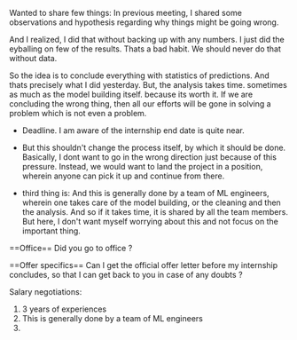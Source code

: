 Wanted to share few things:
In previous meeting, I shared some observations and hypothesis regarding why things might be going wrong. 

And I realized, I did that without backing up with any numbers. I just did the eyballing on few of the results. 
Thats a bad habit. We should never do that without data. 

So the idea is to conclude everything with statistics of predictions.
And thats precisely what I did yesterday. 
But, the analysis takes time. sometimes as much as the model building itself. because its worth it. 
If we are concluding the wrong thing, then all our efforts will be gone in solving a problem which is not even a problem. 

- Deadline. I am aware of the internship end date is quite near.
- But this shouldn't change the process itself, by which it should be done. 
Basically, I dont want to go in the wrong direction just because of this pressure. Instead, we would want to land the project in 
a position, wherein anyone can pick it up and continue from there. 

- third thing is:
And this is generally done by a team of ML engineers, wherein one takes care of the model building, or the cleaning and then the analysis. And so if it takes time, it is shared by all the team members.
But here, I don't want myself worrying about this and not focus on the important thing. 

==Office==
Did you go to office ?

==Offer specifics==
Can I get the official offer letter before my internship concludes, so that I can get back to you in case of any doubts ?


Salary negotiations:
1. 3 years of experiences
2. This is generally done by a team of ML engineers
3. 